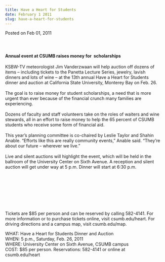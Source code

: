 ```yaml
---
title: Have a Heart for Students
date: February 1 2011
slug: have-a-heart-for-students
---
```


 



<span class="date">Posted on Feb 01, 2011    </span>
<h4>&#xA0;</h4>
<h4>Annual event at CSUMB raises money for&#xA0; scholarships</h4>
<p>KSBW-TV meteorologist Jim Vanderzwaan will help auction off
dozens of items &#x2013; including tickets to the Panetta Lecture Series,
jewelry, lavish dinners and lots of wine &#x2013; at the 13th annual Have
a Heart for Students dinner and auction at California State
University, Monterey Bay on Feb. 26.<br>
<br>
The goal is to raise money for student scholarships, a need that is
more urgent than ever because of the financial crunch many families
are experiencing.<br>
<br>
Dozens of faculty and staff volunteers take on the roles of waiters
and wine stewards, all in an effort to raise money to help the 65
percent of CSUMB students who receive some form of financial
aid.<br>
<br>
This year&#x2019;s planning committee is co-chaired by Leslie Taylor and
Shahin Anable. &#x201C;Efforts like this are really community events,&#x201D;
Anable said. &#x201C;They&#x2019;re about our future &#x2013; wherever we live.&#x201D;<br>
<br>
Live and silent auctions will highlight the event, which will be
held in the ballroom of the University Center on Sixth Avenue. A
reception and silent auction will get under way at 5 p.m. Dinner
will start at 6:30 p.m.</br></br></br></br></br></br></br></br></p>
<p>Tickets are $85 per person and can be reserved by calling
582-4141. For more information or to purchase tickets online, visit
csumb.edu/heart. For driving directions and a campus map, visit
csumb.edu/map.</p>
<p>WHAT: Have a Heart for Students Dinner and Auction<br>
WHEN: 5 p.m., Saturday, Feb. 26, 2011<br>
WHERE: University Center on Sixth Avenue, CSUMB campus<br>
COST: $85 per person. Reservations: 582-4141 or online at
csumb.edu/heart</br></br></br></p>





 
